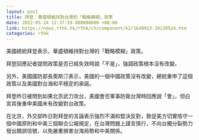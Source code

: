 ```yaml
---
layout: post
title: 拜登：華盛頓維持對台灣的「戰略模糊」政策
date: 2022-05-24 12:37:59.000000000 +08:00
link: https://news.rthk.hk/rthk/ch/component/k2/1649913-20220524.htm
categories: rthk
---
```


美國總統拜登表示，華盛頓維持對台灣的「戰略模糊」政策。

拜登回應記者提問政策是否已經失效時說「不是」，強調政策根本沒有改變。

另外，美國國防部長奧斯汀表示，美國的一個中國政策沒有改變，總統重申了這個政策以及美國對台海和平穩定的承諾。

拜登昨日被問到如果北京武力攻台，美國會否軍事防衛台灣時回應說「會」，但白宮其後重申美國未有改變對台政策。

在北京，外交部昨日對拜登的言論表示強烈不滿和堅決反對，敦促美方切實恪守一個中國原則和中美三個聯合公報規定，在台灣問題上謹言慎行，不向台獨分裂勢力發出錯誤信號，以免嚴重損害台海局勢和中美關係。
